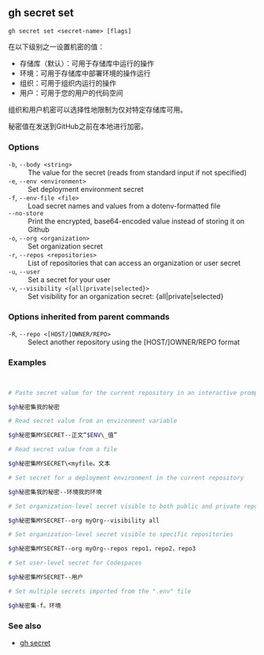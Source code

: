 

## gh secret set

```
gh secret set <secret-name> [flags]
```

在以下级别之一设置机密的值：

-   存储库（默认）：可用于存储库中运行的操作
-   环境：可用于存储库中部署环境的操作运行
-   组织：可用于组织内运行的操作
-   用户：可用于您的用户的代码空间

组织和用户机密可以选择性地限制为仅对特定存储库可用。

秘密值在发送到GitHub之前在本地进行加密。

### Options

<dl class="flags">
	<dt><code>-b</code>, <code>--body &lt;string&gt;</code></dt>
	<dd>The value for the secret (reads from standard input if not specified)</dd>

<dt><code>-e</code>, <code>--env &lt;environment&gt;</code></dt>
<dd>Set deployment environment secret</dd>

<dt><code>-f</code>, <code>--env-file &lt;file&gt;</code></dt>
<dd>Load secret names and values from a dotenv-formatted file</dd>

<dt><code>--no-store</code></dt>
<dd>Print the encrypted, base64-encoded value instead of storing it on Github</dd>

<dt><code>-o</code>, <code>--org &lt;organization&gt;</code></dt>
<dd>Set organization secret</dd>

<dt><code>-r</code>, <code>--repos &lt;repositories&gt;</code></dt>
<dd>List of repositories that can access an organization or user secret</dd>

<dt><code>-u</code>, <code>--user</code></dt>
<dd>Set a secret for your user</dd>

<dt><code>-v</code>, <code>--visibility &lt;{all|private|selected}&gt;</code></dt>
<dd>Set visibility for an organization secret: {all|private|selected}</dd>

</dl>

### Options inherited from parent commands

<dl class="flags">
	<dt><code>-R</code>, <code>--repo &lt;[HOST/]OWNER/REPO&gt;</code></dt>
	<dd>Select another repository using the [HOST/]OWNER/REPO format</dd>
</dl>

### Examples

```bash


# Paste secret value for the current repository in an interactive prompt

$gh秘密集我的秘密

# Read secret value from an environment variable

$gh秘密集MYSECRET--正文“$ENV\_值”

# Read secret value from a file

$gh秘密集MYSECRET\<myfile。文本

# Set secret for a deployment environment in the current repository

$gh秘密集我的秘密--环境我的环境

# Set organization-level secret visible to both public and private repositories

$gh秘密集MYSECRET--org myOrg--visibility all

# Set organization-level secret visible to specific repositories

$gh秘密集MYSECRET--org myOrg--repos repo1，repo2，repo3

# Set user-level secret for Codespaces

$gh秘密集MYSECRET--用户

# Set multiple secrets imported from the ".env" file

$gh秘密集-f。环境
```


### See also

-   [gh secret](./gh_secret)
